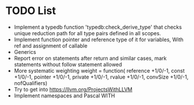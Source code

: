 # TODO List

 * Implement a typedb function 'typedb:check_derive_type' that checks unique reduction path for all type pairs defined in all scopes.
 * Implement function pointer and reference type of it for variables, With ref and assignment of callable
 * Generics
 * Report error on statements after return and similar cases, mark statements without follow statement allowed
 * More systematic weighting weight = function( reference +1/0/-1, const +1/0/-1, pointer +1/0/-1, private +1/0/-1, rvalue +1/0/-1, convSize +1/0/-1, nofQualifiers) 
 * Try to get into https://llvm.org/ProjectsWithLLVM
 * Implement namespaces and Pascal WITH 
 


